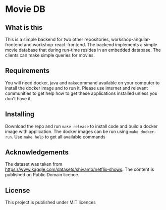 # Movie DB
## What is this
This is a simple backend for two other repositories, workshop-angular-frontend and workshop-react-frontend.
The backend implements a simple movie database that during run-time resides in an embedded 
database. The clients can make simple queries for movies.

## Requirements
You will need docker, java and `make`command available on your computer to install the
docker image and to run it. Please use internet and relevant communities to get help how
to get these applications installed unless you don't have it.

## Installing
Download the repo and run `make release` to install code and build
a docker image with application. The docker images can be run using
`make docker-run`. Use `make help` to get all available commands

## Acknowledgements
The dataset was taken from https://www.kaggle.com/datasets/shivamb/netflix-shows. The
content is published on Public Domain licence. 

## License
This project is published under MIT licences